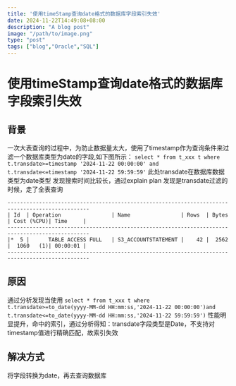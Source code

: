 ```yaml
---
title: '使用timeStamp查询date格式的数据库字段索引失效'
date: 2024-11-22T14:49:08+08:00
description: "A blog post"
image: "/path/to/image.png"
type: "post"
tags: ["blog","Oracle","SQL"]
---
```


# 使用timeStamp查询date格式的数据库字段索引失效
## 背景
一次大表查询的过程中，为防止数据量太大，使用了timestamp作为查询条件来过滤一个数据库类型为date的字段,如下图所示：
`select * from t_xxx t where t.transdate>=timestamp '2024-11-22 00:00:00' and t.transdate<=timestamp '2024-11-22 59:59:59'`
此处transdate在数据库数据类型为date类型
发现搜索时间比较长，通过explain plan 发现是transdate过滤的时候，走了全表查询
```table
------------------------------------------------------------------------------------------------
| Id  | Operation                | Name                | Rows  | Bytes | Cost (%CPU)| Time     |
------------------------------------------------------------------------------------------------
|*  5 |      TABLE ACCESS FULL   | S3_ACCOUNTSTATEMENT |    42 |  2562 |  1060   (1)| 00:00:01 |
------------------------------------------------------------------------------------------------
```
## 原因
通过分析发现当使用
`select * from t_xxx t where t.transdate>=to_date(yyyy-MM-dd HH:mm:ss,'2024-11-22 00:00:00')and t.transdate<=to_date(yyyy-MM-dd HH:mm:ss,'2024-11-22 59:59:59')`
性能明显提升，命中的索引，通过分析得知：transdate字段类型是Date，不支持对 timestamp值进行精确匹配，故索引失效

## 解决方式
将字段转换为date，再去查询数据库
